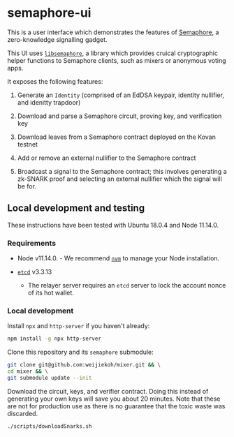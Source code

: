# semaphore-ui

This is a user interface which demonstrates the features of
[Semaphore](https://github.com/kobigurk/semaphore), a zero-knowledge signalling
gadget.

This UI uses [`libsemaphore`](https://github.com/weijiekoh/libsemaphore), a
library which provides cruical cryptographic helper functions to Semaphore
clients, such as mixers or anonymous voting apps.

It exposes the following features:

1. Generate an `Identity` (comprised of an EdDSA keypair, identity nullifier,
   and idenitty trapdoor)

2. Download and parse a Semaphore circuit, proving key, and verification key

3. Download leaves from a Semaphore contract deployed on the Kovan testnet

4. Add or remove an external nullifier to the Semaphore contract

5. Broadcast a signal to the Semaphore contract; this involves generating a
   zk-SNARK proof and selecting an external nullifier which the signal will be
   for.

## Local development and testing

These instructions have been tested with Ubuntu 18.0.4 and Node 11.14.0.

### Requirements

- Node v11.14.0.
      - We recommend [`nvm`](https://github.com/nvm-sh/nvm) to manage your Node
        installation.

- [`etcd`](https://github.com/etcd-io/etcd) v3.3.13
    - The relayer server requires an `etcd` server to lock the account nonce of
      its hot wallet.

### Local development

Install `npx` and `http-server` if you haven't already:

```bash
npm install -g npx http-server
```

Clone this repository and its `semaphore` submodule:

```bash
git clone git@github.com:weijiekoh/mixer.git && \
cd mixer && \
git submodule update --init
```

Download the circuit, keys, and verifier contract. Doing this instead of
generating your own keys will save you about 20 minutes. Note that these are
not for production use as there is no guarantee that the toxic waste was
discarded.

```bash
./scripts/downloadSnarks.sh
```


